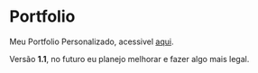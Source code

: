 # Portfolio
Meu Portfolio Personalizado, acessivel <a href="https://arthursouzasally.github.io/Portfolio/">aqui</a>.

Versão <b>1.1</b>, no futuro eu planejo melhorar e fazer algo mais legal.
